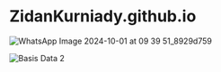 # ZidanKurniady.github.io

![WhatsApp Image 2024-10-01 at 09 39 51_8929d759](https://github.com/user-attachments/assets/2517b79a-b436-4ab5-a964-0595c7990ab7)


![Basis Data 2](https://github.com/user-attachments/assets/5ba386e7-0e18-4f76-956f-bc4dd822ae92)

